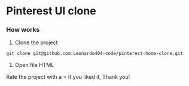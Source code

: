 # Pinterest UI clone

### How works

1. Clone the project

```markdown
git clone git@github.com:Leonardo404-code/pinterest-home-clone.git
```

1. Open file HTML

Rate the project with a ⭐ if you liked it, Thank you!
